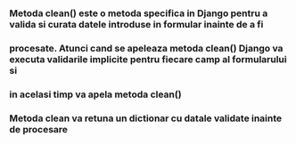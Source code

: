 ### Metoda clean() este o metoda specifica in Django pentru a valida si curata datele introduse in formular inainte de a  fi

### procesate. Atunci cand se apeleaza metoda clean() Django va executa validarile implicite pentru fiecare camp al formularului si

### in acelasi timp va apela metoda clean()

### Metoda clean va retuna un dictionar cu datale validate inainte de procesare